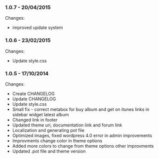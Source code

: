 

### 1.0.7 - 20/04/2015

 Changes: 


 * improved update system


### 1.0.6 - 23/02/2015

 Changes: 


 * Update style.css


### 1.0.5 - 17/10/2014

 Changes: 


 * Create  CHANGELOG
 * Update CHANGELOG
 * Update style.css
 * Small fix - correct metabox for buy album and get on itunes links in sidebar widget latest album
 * Changed link in footer
 * Updated theme uri, documentation link and forum link
 * Localization and generating pot file
 * Optimized images, fixed wordpress 4.0 error in admin   improvements
 * Improvments   change color in theme options
 * Added more colors to change from theme options   other improvments
 * Updated .pot file and theme version

